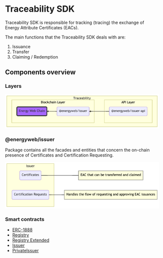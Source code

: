 # Traceability SDK

Traceability SDK is responsible for tracking (tracing) the exchange of Energy Attribute Certificates (EACs).

The main functions that the Traceability SDK deals with are:

1. Issuance
2. Transfer
3. Claiming / Redemption

## Components overview

### Layers

![Traceability](images/traceability.png)

### @energyweb/issuer

Package contains all the facades and entities that concern the on-chain presence of Certificates and Certification Requesting.

![@energyweb/issuer](images/issuer.png)

### Smart contracts

-   [ERC-1888](traceability/contracts/ERC1888/ERC1888.md)
-   [Registry](traceability/contracts/Registry.md)
-   [Registry Extended](traceability/contracts/RegistryExtended.md)
-   [Issuer](traceability/contracts/Issuer.md)
-   [PrivateIssuer](traceability/contracts/PrivateIssuer.md)
